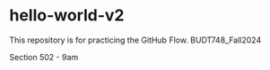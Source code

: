 # hello-world-v2
This repository is for practicing the GitHub Flow.
BUDT748_Fall2024

Section 502 - 9am
